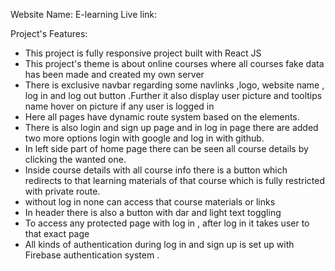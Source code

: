 Website Name: E-learning
Live link:

Project's Features:

* This project is fully responsive project built with React JS 
* This project's theme is about online courses where all courses fake data has been made and created my  own server
* There is exclusive navbar regarding some navlinks ,logo, website name , log in and log out button .Further it also display user picture and tooltips name hover on picture if any user is logged in
* Here all pages have dynamic route system based on the elements.
* There is also login and sign up page and in log in page there are added two more options login with google and log in with github.
* In left side part of home page there can be seen all course details by clicking the wanted one.
* Inside course details  with all course info there is a button which redirects to that learning materials of that course which is fully restricted with private route.
* without log in none can access that course materials or links 
* In header there is also a button with dar and light text toggling
* To access any protected page with log in , after log in it takes user to that exact page
* All kinds of authentication during log in and sign up is set up with Firebase authentication system .
